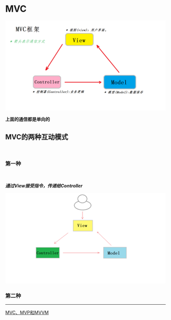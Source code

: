 # MVC

![](./image/MVC.png)

**上面的通信都是单向的**<br/>

<h2>MVC的两种互动模式</h2><br/>
<h3>第一种</h3><br/>

***通过View接受指令，传递给Controller***
<br/>

![](./image/View_to_Controller.png)
<h3>第二种</h3>
<hr/>

[MVC、MVP和MVVM](http://www.ruanyifeng.com/blog/2015/02/mvcmvp_mvvm.html)
